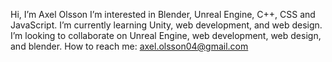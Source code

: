 Hi, I’m Axel Olsson
I’m interested in Blender, Unreal Engine, C++, CSS and JavaScript.
I’m currently learning Unity, web development, and web design.
I’m looking to collaborate on Unreal Engine, web development, web design, and blender.
How to reach me: axel.olsson04@gmail.com


